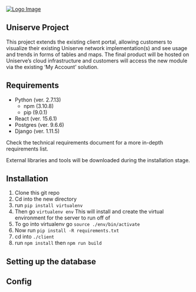 [![Logo Image](https://www.uniserve.com/wp-content/uploads/2017/03/Uniserve-logo.png)](https://www.uniserve.com)

## Uniserve Project
This project extends the existing client portal, allowing customers to visualize their existing Uniserve network implementation(s) and see usage and trends in forms of tables and maps. The final product will be hosted on Uniserve’s cloud infrastructure and customers will access the new module via the existing ‘My Account’ solution.

## Requirements
* Python (ver. 2.7.13)
	* npm (3.10.8)
	* pip (9.0.1)
* React (ver. 15.6.1)
* Postgres (ver. 9.6.6) 
* Django (ver. 1.11.5)

Check the technical requirements document for a more in-depth requirements list.

External libraries and tools will be downloaded during the installation stage.
## Installation
1. Clone this git repo
1. Cd into the new directory
1. run `pip install virtualenv`
1. Then go `virtualenv env`
This will install and create the virtual environment for the server to run off of 
1. To go into virtualenv go `source ./env/bin/activate`
1. Now run `pip install -R requirements.txt`
1. cd into `./client`
1. run `npm install` then `npm run build`

## Setting up the database

## Config

